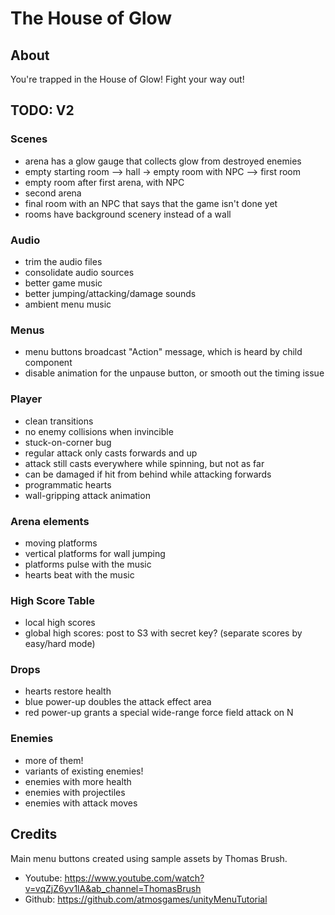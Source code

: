 # The House of Glow

## About

You're trapped in the House of Glow! Fight your way out!

## TODO: V2

### Scenes

- arena has a glow gauge that collects glow from destroyed enemies
- empty starting room --> hall -> empty room with NPC --> first room
- empty room after first arena, with NPC
- second arena
- final room with an NPC that says that the game isn't done yet
- rooms have background scenery instead of a wall

### Audio

- trim the audio files
- consolidate audio sources
- better game music
- better jumping/attacking/damage sounds
- ambient menu music

### Menus

- menu buttons broadcast "Action" message, which is heard by child component
- disable animation for the unpause button, or smooth out the timing issue

### Player

- clean transitions
- no enemy collisions when invincible
- stuck-on-corner bug
- regular attack only casts forwards and up
- attack still casts everywhere while spinning, but not as far
- can be damaged if hit from behind while attacking forwards
- programmatic hearts
- wall-gripping attack animation

### Arena elements

- moving platforms
- vertical platforms for wall jumping
- platforms pulse with the music
- hearts beat with the music

### High Score Table

- local high scores
- global high scores: post to S3 with secret key? (separate scores by easy/hard mode)

### Drops

- hearts restore health
- blue power-up doubles the attack effect area
- red power-up grants a special wide-range force field attack on N

### Enemies

- more of them!
- variants of existing enemies!
- enemies with more health
- enemies with projectiles
- enemies with attack moves

## Credits

Main menu buttons created using sample assets by Thomas Brush.

- Youtube: https://www.youtube.com/watch?v=vqZjZ6yv1lA&ab_channel=ThomasBrush
- Github: https://github.com/atmosgames/unityMenuTutorial
